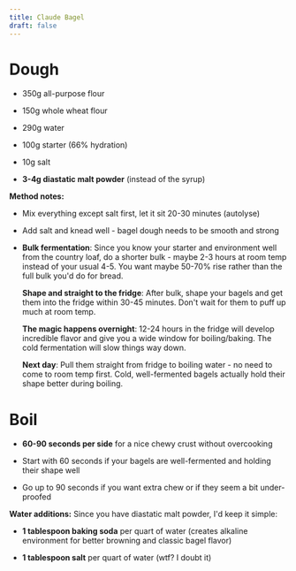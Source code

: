 ```yaml
---
title: Claude Bagel
draft: false
---
```

# Dough

*   350g all-purpose flour
    
*   150g whole wheat flour
    
*   290g water
    
*   100g starter (66% hydration)
    
*   10g salt
    
*   **3-4g diastatic malt powder** (instead of the syrup)
    

**Method notes:**

*   Mix everything except salt first, let it sit 20-30 minutes (autolyse)
    
*   Add salt and knead well - bagel dough needs to be smooth and strong
    
*   **Bulk fermentation**: Since you know your starter and environment well from the country loaf, do a shorter bulk - maybe 2-3 hours at room temp instead of your usual 4-5. You want maybe 50-70% rise rather than the full bulk you'd do for bread.
    
    **Shape and straight to the fridge**: After bulk, shape your bagels and get them into the fridge within 30-45 minutes. Don't wait for them to puff up much at room temp.
    
    **The magic happens overnight**: 12-24 hours in the fridge will develop incredible flavor and give you a wide window for boiling/baking. The cold fermentation will slow things way down.
    
    **Next day**: Pull them straight from fridge to boiling water - no need to come to room temp first. Cold, well-fermented bagels actually hold their shape better during boiling.
    

# Boil

*   **60-90 seconds per side** for a nice chewy crust without overcooking
    
*   Start with 60 seconds if your bagels are well-fermented and holding their shape well
    
*   Go up to 90 seconds if you want extra chew or if they seem a bit under-proofed
    

**Water additions:** Since you have diastatic malt powder, I'd keep it simple:

*   **1 tablespoon baking soda** per quart of water (creates alkaline environment for better browning and classic bagel flavor)
    
*   **1 tablespoon salt** per quart of water (wtf? I doubt it)
